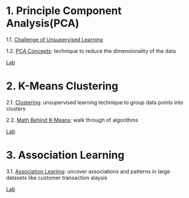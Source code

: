 # 1. Principle Component Analysis(PCA)
1.1. [Challenge of Unsupervised Learning](./5.1.1.ChallengeOfUnsupervisedLearning.md)

1.2. [PCA Concepts](./5.1.2.PCAConcepts.md): technique to reduce the dimensionality of the data

[Lab](./5.1.3.lab.md)

# 2. K-Means Clustering
2.1. [Clustering](./5.2.1.IntrotoClustering.md): unsupervised learning technique to group data points into clusters

2.2. [Math Behind K-Means](./5.2.2.KMeansAlgorithm.md): walk through of algorithms

[Lab](./5.2.3.lab.md)

# 3. Association Learning
3.1. [Association Leariing](./5.3.1.AssociationLearning.md): uncover associations and patterns in large datasets like customer transaction alaysis

[Lab](./5.3.1.lab.md)